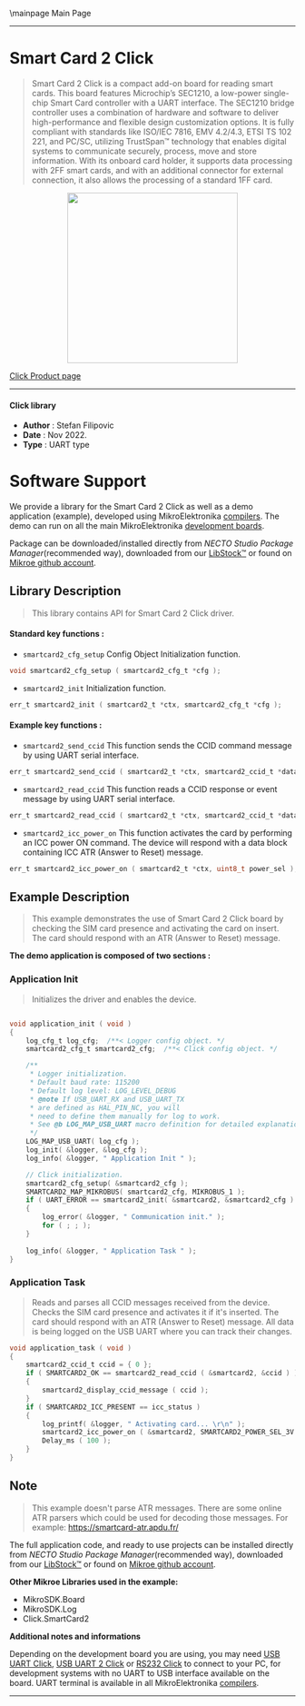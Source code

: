 \mainpage Main Page

---
# Smart Card 2 Click

> Smart Card 2 Click is a compact add-on board for reading smart cards. This board features Microchip’s SEC1210, a low-power single-chip Smart Card controller with a UART interface. The SEC1210 bridge controller uses a combination of hardware and software to deliver high-performance and flexible design customization options. It is fully compliant with standards like ISO/IEC 7816, EMV 4.2/4.3, ETSI TS 102 221, and PC/SC, utilizing TrustSpan™ technology that enables digital systems to communicate securely, process, move and store information. With its onboard card holder, it supports data processing with 2FF smart cards, and with an additional connector for external connection, it also allows the processing of a standard 1FF card.

<p align="center">
  <img src="https://download.mikroe.com/images/click_for_ide/smartcard2_click.png" height=300px>
</p>

[Click Product page](https://www.mikroe.com/smart-card-2-click)

---


#### Click library

- **Author**        : Stefan Filipovic
- **Date**          : Nov 2022.
- **Type**          : UART type


# Software Support

We provide a library for the Smart Card 2 Click
as well as a demo application (example), developed using MikroElektronika
[compilers](https://www.mikroe.com/necto-studio).
The demo can run on all the main MikroElektronika [development boards](https://www.mikroe.com/development-boards).

Package can be downloaded/installed directly from *NECTO Studio Package Manager*(recommended way), downloaded from our [LibStock&trade;](https://libstock.mikroe.com) or found on [Mikroe github account](https://github.com/MikroElektronika/mikrosdk_click_v2/tree/master/clicks).

## Library Description

> This library contains API for Smart Card 2 Click driver.

#### Standard key functions :

- `smartcard2_cfg_setup` Config Object Initialization function.
```c
void smartcard2_cfg_setup ( smartcard2_cfg_t *cfg );
```

- `smartcard2_init` Initialization function.
```c
err_t smartcard2_init ( smartcard2_t *ctx, smartcard2_cfg_t *cfg );
```

#### Example key functions :

- `smartcard2_send_ccid` This function sends the CCID command message by using UART serial interface.
```c
err_t smartcard2_send_ccid ( smartcard2_t *ctx, smartcard2_ccid_t *data_in );
```

- `smartcard2_read_ccid` This function reads a CCID response or event message by using UART serial interface.
```c
err_t smartcard2_read_ccid ( smartcard2_t *ctx, smartcard2_ccid_t *data_out );
```

- `smartcard2_icc_power_on` This function activates the card by performing an ICC power ON command. The device will respond with a data block containing ICC ATR (Answer to Reset) message.
```c
err_t smartcard2_icc_power_on ( smartcard2_t *ctx, uint8_t power_sel );
```

## Example Description

> This example demonstrates the use of Smart Card 2 Click board by checking the SIM card presence and activating the card on insert. The card should respond with an ATR (Answer to Reset) message.

**The demo application is composed of two sections :**

### Application Init

> Initializes the driver and enables the device.

```c

void application_init ( void )
{
    log_cfg_t log_cfg;  /**< Logger config object. */
    smartcard2_cfg_t smartcard2_cfg;  /**< Click config object. */

    /** 
     * Logger initialization.
     * Default baud rate: 115200
     * Default log level: LOG_LEVEL_DEBUG
     * @note If USB_UART_RX and USB_UART_TX 
     * are defined as HAL_PIN_NC, you will 
     * need to define them manually for log to work. 
     * See @b LOG_MAP_USB_UART macro definition for detailed explanation.
     */
    LOG_MAP_USB_UART( log_cfg );
    log_init( &logger, &log_cfg );
    log_info( &logger, " Application Init " );

    // Click initialization.
    smartcard2_cfg_setup( &smartcard2_cfg );
    SMARTCARD2_MAP_MIKROBUS( smartcard2_cfg, MIKROBUS_1 );
    if ( UART_ERROR == smartcard2_init( &smartcard2, &smartcard2_cfg ) ) 
    {
        log_error( &logger, " Communication init." );
        for ( ; ; );
    }
    
    log_info( &logger, " Application Task " );
}

```

### Application Task

> Reads and parses all CCID messages received from the device. Checks the SIM card presence
and activates it if it's inserted. The card should respond with an ATR (Answer to Reset) message.
All data is being logged on the USB UART where you can track their changes.

```c
void application_task ( void )
{
    smartcard2_ccid_t ccid = { 0 };
    if ( SMARTCARD2_OK == smartcard2_read_ccid ( &smartcard2, &ccid ) )
    {
        smartcard2_display_ccid_message ( ccid );
    }
    if ( SMARTCARD2_ICC_PRESENT == icc_status )
    {
        log_printf( &logger, " Activating card... \r\n" );
        smartcard2_icc_power_on ( &smartcard2, SMARTCARD2_POWER_SEL_3V );
        Delay_ms ( 100 );
    }
}
```

## Note

> This example doesn't parse ATR messages.
There are some online ATR parsers which could be used for decoding those messages.
For example: https://smartcard-atr.apdu.fr/

The full application code, and ready to use projects can be installed directly from *NECTO Studio Package Manager*(recommended way), downloaded from our [LibStock&trade;](https://libstock.mikroe.com) or found on [Mikroe github account](https://github.com/MikroElektronika/mikrosdk_click_v2/tree/master/clicks).

**Other Mikroe Libraries used in the example:**

- MikroSDK.Board
- MikroSDK.Log
- Click.SmartCard2

**Additional notes and informations**

Depending on the development board you are using, you may need
[USB UART Click](https://www.mikroe.com/usb-uart-click),
[USB UART 2 Click](https://www.mikroe.com/usb-uart-2-click) or
[RS232 Click](https://www.mikroe.com/rs232-click) to connect to your PC, for
development systems with no UART to USB interface available on the board. UART
terminal is available in all MikroElektronika
[compilers](https://shop.mikroe.com/compilers).

---
